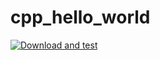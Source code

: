 # cpp_hello_world
[![Download and test](https://github.com/AndreyVorotnikov/cpp_hello_world/actions/workflows/run_and_test_app.yaml/badge.svg)](https://github.com/AndreyVorotnikov/cpp_hello_world/actions/workflows/run_and_test_app.yaml)
